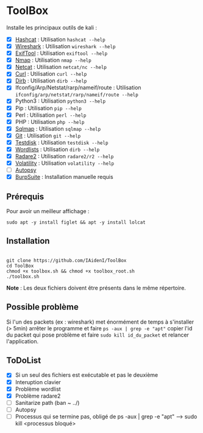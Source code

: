 # ToolBox
Installe les principaux outils de kali :
- [X] [Hashcat](https://www.kali.org/tools/hashcat/) : Utilisation `hashcat --help`
- [X] [Wireshark](https://www.kali.org/tools/wireshark/) : Utilisation `wireshark --help`
- [X] [ExifTool](https://www.kali.org/tools/libimage-exiftool-perl/) : Utilisation `exiftool --help`
- [X] [Nmap](https://www.kali.org/tools/nmap/) : Utilisation `nmap --help`
- [X] [Netcat](https://www.kali.org/tools/netcat/) : Utilisation `netcat/nc --help`
- [X] [Curl](https://www.kali.org/tools/curl/) : Utilisation `curl --help`
- [X] [Dirb](https://www.kali.org/tools/dirb/) : Utilisation `dirb --help`
- [X] Ifconfig/Arp/Netstat/rarp/nameif/route : Utilisation `ifconfig/arp/netstat/rarp/nameif/route --help`
- [X] Python3 : Utilisation `python3 --help`
- [X] Pip : Utilisation `pip --help`
- [X] Perl : Utilisation `perl --help`
- [X] PHP : Utilisation `php --help`
- [X] [Sqlmap](https://www.kali.org/tools/sqlmap/) : Utilisation `sqlmap --help`
- [X] [Git](https://www.kali.org/tools/git/) : Utilisation `git --help`
- [X] [Testdisk](https://www.kali.org/tools/testdisk/) : Utilisation `testdisk --help`
- [X] [Wordlists](https://github.com/00xBAD/kali-wordlists) : Utilisation `dirb --help`
- [X] [Radare2](https://github.com/radareorg/radare2) : Utilisation `radare2/r2 --help`
- [X] [Volatility](https://www.volatilityfoundation.org/) : Utilisation `volatility --help`
- [ ] [Autopsy](https://www.autopsy.com/)
- [X] [BurpSuite](https://portswigger.net/burp) : Installation manuelle requis

## Prérequis
Pour avoir un meilleur affichage :
<pre><code>sudo apt -y install figlet && apt -y install lolcat</code></pre>

## Installation
<pre><code>
git clone https://github.com/IAidenI/ToolBox
cd ToolBox
chmod +x toolbox.sh && chmod +x toolbox_root.sh
./toolbox.sh
</code></pre>
**Note** : Les deux fichiers doivent être présents dans le même répertoire.

## Possible problème
Si l'un des packets (ex : wireshark) met énormément de temps à s'installer (> 5min) arrêter le programme et faire `ps -aux | grep -e "apt"` copier l'id du packet qui pose problème et faire `sudo kill id_du_packet` et relancer l'application.

## ToDoList

- [X] Si un seul des fichiers est exécutable et pas le deuxième
- [X] Interuption clavier
- [X] Problème wordlist
- [X] Problème radare2
- [ ] Sanitarize path (ban ~ ../)
- [ ] Autopsy
- [ ] Processus qui se termine pas, obligé de ps -aux | grep -e "apt" --> sudo kill <processus bloqué>
